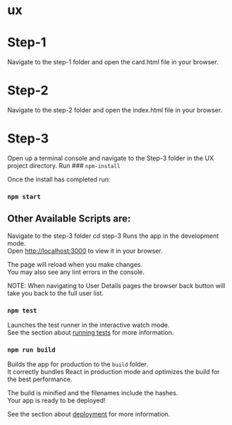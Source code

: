 # ux

# Step-1
Navigate to the step-1 folder and open the card.html file in your browser.

# Step-2
Navigate to the step-2 folder and open the index.html file in your browser.

# Step-3
Open up a terminal console and navigate to the Step-3 folder in the UX project directory. 
Run ### `npm-install`

Once the install has completed run:
### `npm start`

## Other Available Scripts are:
Navigate to the step-3 folder cd step-3
Runs the app in the development mode.\
Open [http://localhost:3000](http://localhost:3000) to view it in your browser.

The page will reload when you make changes.\
You may also see any lint errors in the console.

NOTE: When navigating to User Details pages the browser back button will take you back to the full user list.

### `npm test`

Launches the test runner in the interactive watch mode.\
See the section about [running tests](https://facebook.github.io/create-react-app/docs/running-tests) for more information.

### `npm run build`

Builds the app for production to the `build` folder.\
It correctly bundles React in production mode and optimizes the build for the best performance.

The build is minified and the filenames include the hashes.\
Your app is ready to be deployed!

See the section about [deployment](https://facebook.github.io/create-react-app/docs/deployment) for more information.

